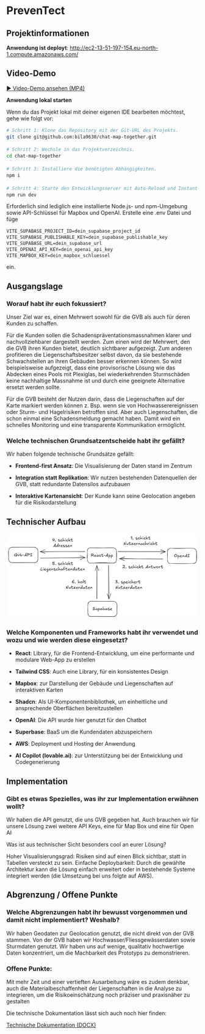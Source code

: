 # PrevenTect

## Projektinformationen

**Anwendung ist deployt**: http://ec2-13-51-197-154.eu-north-1.compute.amazonaws.com/

## Video-Demo
[▶ Video-Demo ansehen (MP4)](./screencast.mp4)

**Anwendung lokal starten**

Wenn du das Projekt lokal mit deiner eigenen IDE bearbeiten möchtest, gehe wie folgt vor:

```sh
# Schritt 1: Klone das Repository mit der Git-URL des Projekts.
git clone git@github.com:bila9630/chat-map-together.git

# Schritt 2: Wechsle in das Projektverzeichnis.
cd chat-map-together

# Schritt 3: Installiere die benötigten Abhängigkeiten.
npm i

# Schritt 4: Starte den Entwicklungsserver mit Auto-Reload und Instant-Preview.
npm run dev
```

Erforderlich sind lediglich eine installierte Node.js- und npm-Umgebung sowie API-Schlüssel für Mapbox und OpenAI.
Erstelle eine .env Datei und füge
```
VITE_SUPABASE_PROJECT_ID=dein_supabase_project_id
VITE_SUPABASE_PUBLISHABLE_KEY=dein_supabase_publishable_key
VITE_SUPABASE_URL=dein_supabase_url
VITE_OPENAI_API_KEY=dein_openai_api_key
VITE_MAPBOX_KEY=dein_mapbox_schluessel
```
ein.	


## Ausgangslage

### Worauf habt ihr euch fokussiert?

Unser Ziel war es, einen Mehrwert sowohl für die GVB als auch für deren Kunden zu schaffen.

Für die Kunden sollen die Schadenspräventationsmassnahmen klarer und nachvollziehbarer dargestellt werden. Zum einen wird der Mehrwert, den die GVB ihren Kunden bietet, deutlich sichtbarer aufgezeigt. Zum anderen profitieren die Liegenschaftsbesitzer selbst davon, da sie bestehende Schwachstellen an ihren Gebäuden besser erkennen können. So wird beispielsweise aufgezeigt, dass eine provisorische Lösung wie das Abdecken eines Pools mit Plexiglas, bei wiederkehrenden Sturmschäden keine nachhaltige Massnahme ist und durch eine geeignete Alternative ersetzt werden sollte.

Für die GVB besteht der Nutzen darin, dass die Liegenschaften auf der Karte markiert werden können z. Bsp. wenn sie von Hochwasserereignissen oder Sturm- und Hagelrisiken betroffen sind. Aber auch Liegenschaften, die schon einmal eine Schadensmeldung gemacht haben. Damit wird ein schnelles Monitoring und eine transparente Kommunikation ermöglicht.

### Welche technischen Grundsatzentscheide habt ihr gefällt?

Wir haben folgende technische Grundsätze gefällt:

- **Frontend-first Ansatz**: Die Visualisierung der Daten stand im Zentrum

- **Integration statt Replikation**: Wir nutzen bestehenden Datenquellen der GVB, statt redundante Datensilos aufzubauen

- **Interaktive Kartenansicht**: Der Kunde kann seine Geolocation angeben für die Risikodarstellung

## Technischer Aufbau

![Architekturübersicht](./dokumentation/architektur.png)

### Welche Komponenten und Frameworks habt ihr verwendet und wozu und wie werden diese eingesetzt?

- **React**: Library, für die Frontend-Entwicklung, um eine performante und modulare Web-App zu erstellen

- **Tailwind CSS**: Auch eine Library, für ein konsistentes Design

- **Mapbox**: zur Darstellung der Gebäude und Liegenschaften auf interaktiven Karten

- **Shadcn**: Als UI-Komponentenbibliothek, um einheitliche und ansprechende Oberflächen bereitzustellen

- **OpenAI**: Die API wurde hier genutzt für den Chatbot

- **Superbase**: BaaS um die Kundendaten abzuspeichern

- **AWS**: Deployment und Hosting der Anwendung

- **AI Copilot (lovable.ai)**: zur Unterstützung bei der Entwicklung und Codegenerierung


## Implementation

### Gibt es etwas Spezielles, was ihr zur Implementation erwähnen wollt?

Wir haben die API genutzt, die uns GVB gegeben hat. Auch brauchen wir für unsere Lösung zwei weitere API Keys, eine für Map Box und eine für Open AI 

Was ist aus technischer Sicht besonders cool an eurer Lösung?

Hoher Visualisierungsgrad: Risiken sind auf einen Blick sichtbar, statt in Tabellen versteckt zu sein.
Einfache Deploybarkeit: Durch die gewählte Architektur kann die Lösung einfach erweitert oder in bestehende Systeme integriert werden (die Umsetzung bei uns folgte auf AWS).

## Abgrenzung / Offene Punkte

### Welche Abgrenzungen habt ihr bewusst vorgenommen und damit nicht implementiert? Weshalb?

Wir haben Geodaten zur Geolocation genutzt, die nicht direkt von der GVB stammen. Von der GVB haben wir Hochwasser/Fliessgewässerdaten sowie Sturmdaten genutzt.
Wir haben uns auf wenige, qualitativ hochwertige Daten konzentriert, um die Machbarkeit des Prototyps zu demonstrieren.

### Offene Punkte:
Mit mehr Zeit und einer vertieften Ausarbeitung wäre es zudem denkbar, auch die Materialbeschaffenheit der Liegenschaften in die Analyse zu integrieren, um die Risikoeinschätzung noch präziser und praxisnäher zu gestalten

Die technische Dokumentation lässt sich auch noch hier finden:

[Technische Dokumentation (DOCX)](./dokumentation/BernHackt_Tech%20Jury%20Documentation_Taffe%20Giraffen.docx)